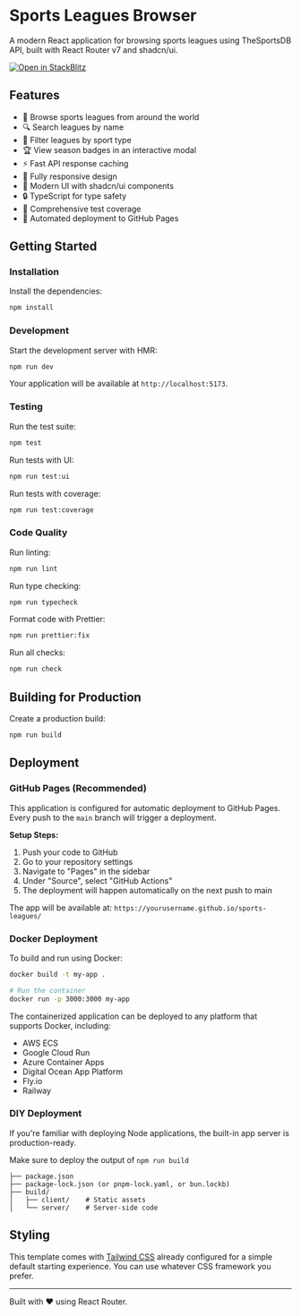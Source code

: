 # Sports Leagues Browser

A modern React application for browsing sports leagues using TheSportsDB API, built with React Router v7 and shadcn/ui.

[![Open in StackBlitz](https://developer.stackblitz.com/img/open_in_stackblitz.svg)](https://stackblitz.com/github/remix-run/react-router-templates/tree/main/default)

## Features

- 🏈 Browse sports leagues from around the world
- 🔍 Search leagues by name
- 🎯 Filter leagues by sport type
- 🏆 View season badges in an interactive modal
- ⚡️ Fast API response caching
- 📱 Fully responsive design
- 🎨 Modern UI with shadcn/ui components
- 🔒 TypeScript for type safety
- 🧪 Comprehensive test coverage
- 🚀 Automated deployment to GitHub Pages

## Getting Started

### Installation

Install the dependencies:

```bash
npm install
```

### Development

Start the development server with HMR:

```bash
npm run dev
```

Your application will be available at `http://localhost:5173`.

### Testing

Run the test suite:

```bash
npm test
```

Run tests with UI:

```bash
npm run test:ui
```

Run tests with coverage:

```bash
npm run test:coverage
```

### Code Quality

Run linting:

```bash
npm run lint
```

Run type checking:

```bash
npm run typecheck
```

Format code with Prettier:

```bash
npm run prettier:fix
```

Run all checks:

```bash
npm run check
```

## Building for Production

Create a production build:

```bash
npm run build
```

## Deployment

### GitHub Pages (Recommended)

This application is configured for automatic deployment to GitHub Pages. Every push to the `main` branch will trigger a deployment.

**Setup Steps:**

1. Push your code to GitHub
2. Go to your repository settings
3. Navigate to "Pages" in the sidebar
4. Under "Source", select "GitHub Actions"
5. The deployment will happen automatically on the next push to main

The app will be available at: `https://yourusername.github.io/sports-leagues/`

### Docker Deployment

To build and run using Docker:

```bash
docker build -t my-app .

# Run the container
docker run -p 3000:3000 my-app
```

The containerized application can be deployed to any platform that supports Docker, including:

- AWS ECS
- Google Cloud Run
- Azure Container Apps
- Digital Ocean App Platform
- Fly.io
- Railway

### DIY Deployment

If you're familiar with deploying Node applications, the built-in app server is production-ready.

Make sure to deploy the output of `npm run build`

```
├── package.json
├── package-lock.json (or pnpm-lock.yaml, or bun.lockb)
├── build/
│   ├── client/    # Static assets
│   └── server/    # Server-side code
```

## Styling

This template comes with [Tailwind CSS](https://tailwindcss.com/) already configured for a simple default starting experience. You can use whatever CSS framework you prefer.

---

Built with ❤️ using React Router.
